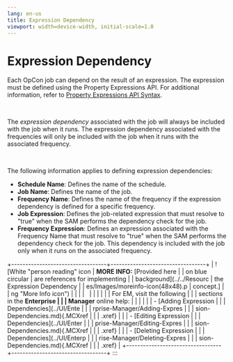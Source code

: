 ```yaml
---
lang: en-us
title: Expression Dependency
viewport: width=device-width, initial-scale=1.0
---
```


#  Expression Dependency

Each OpCon job can depend on the result of an
expression. The expression must be defined using the Property
Expressions API. For additional information, refer to [Property Expressions API
Syntax](Property-Expressions-API-Syntax.md).

 

The *expression dependency* associated with the job will always be
included with the job when it runs. The expression dependency associated
with the frequencies will only be included with the job when it runs
with the associated frequency.

 

The following information applies to defining expression dependencies:

-   **Schedule Name**: Defines the name of the schedule.
-   **Job Name**: Defines the name of the job.
-   **Frequency Name**: Defines the name of the frequency if the
    expression dependency is defined for a specific frequency.
-   **Job Expression**: Defines the job-related expression that must
    resolve to \"true\" when the SAM performs the dependency check for
    the job.
-   **Frequency Expression**: Defines an expression associated with the
    Frequency Name that must resolve to \"true\" when the SAM performs
    the dependency check for the job. This dependency is included with
    the job only when it runs on the associated frequency.

+----------------------------------+----------------------------------+
| ![White \"person reading\" icon  | **MORE INFO:** [Provided here    | | on blue circular                 | are references for implementing  |
| background](../../Resourc        | the Expression Dependency        |
| es/Images/moreinfo-icon(48x48).p | concept.]            |
| ng "More Info icon") |                                  |
|                                  |                                  |
|                                  |                                  |
|                                  | For EM, visit the following      |
|                                  | sections in the **Enterprise     |
|                                  | Manager** online help:           |
|                                  |                                  |
|                                  | -   [Adding Expression           | |                                  |     Dependencies](../UI/Ente     |
|                                  | rprise-Manager/Adding-Expres |
|                                  | sion-Dependencies.md){.MCXref |
|                                  |     .xref}                       |
|                                  | -   [Editing Expression          | |                                  |     Dependencies](../UI/Enter    |
|                                  | prise-Manager/Editing-Expres |
|                                  | sion-Dependencies.md){.MCXref |
|                                  |     .xref}                       |
|                                  | -   [Deleting Expression         | |                                  |     Dependencies](../UI/Enterp   |
|                                  | rise-Manager/Deleting-Expres |
|                                  | sion-Dependencies.md){.MCXref |
|                                  |     .xref}                       |
+----------------------------------+----------------------------------+
:::

 

